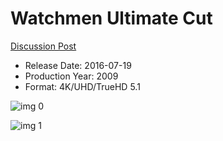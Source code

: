 # Watchmen Ultimate Cut

[Discussion Post](https://www.avsforum.com/threads/bass-eq-for-filtered-movies.2995212/post-57504674)

* Release Date: 2016-07-19
* Production Year: 2009
* Format: 4K/UHD/TrueHD 5.1

![img 0](https://i.imgur.com/Sf71Yaf.jpg)

![img 1](https://i.imgur.com/HQsND2i.jpg)

